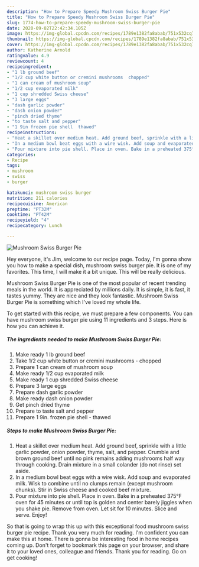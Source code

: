 ```yaml
---
description: "How to Prepare Speedy Mushroom Swiss Burger Pie"
title: "How to Prepare Speedy Mushroom Swiss Burger Pie"
slug: 1774-how-to-prepare-speedy-mushroom-swiss-burger-pie
date: 2020-09-02T22:42:34.105Z
image: https://img-global.cpcdn.com/recipes/1789e1382fa8abab/751x532cq70/mushroom-swiss-burger-pie-recipe-main-photo.jpg
thumbnail: https://img-global.cpcdn.com/recipes/1789e1382fa8abab/751x532cq70/mushroom-swiss-burger-pie-recipe-main-photo.jpg
cover: https://img-global.cpcdn.com/recipes/1789e1382fa8abab/751x532cq70/mushroom-swiss-burger-pie-recipe-main-photo.jpg
author: Katherine Arnold
ratingvalue: 4.9
reviewcount: 4
recipeingredient:
- "1 lb ground beef"
- "1/2 cup white button or cremini mushrooms  chopped"
- "1 can cream of mushroom soup"
- "1/2 cup evaporated milk"
- "1 cup shredded Swiss cheese"
- "3 large eggs"
- "dash garlic powder"
- "dash onion powder"
- "pinch dried thyme"
- "to taste salt and pepper"
- "1 9in frozen pie shell  thawed"
recipeinstructions:
- "Heat a skillet over medium heat. Add ground beef, sprinkle with a little garlic powder, onion powder, thyme, salt, and pepper. Crumble and brown ground beef until no pink remains adding mushrooms half way through cooking. Drain mixture in a small colander (do not rinse) set aside."
- "In a medium bowl beat eggs with a wire wisk. Add soup and evaporated milk. Wisk to combine until no clumps remain (except mushroom chunks). Stir in Swiss cheese and cooked beef mixture."
- "Pour mixture into pie shell. Place in oven. Bake in a preheated 375°F oven for 45 minutes or until top is golden and center barely jiggles when you shake pie. Remove from oven. Let sit for 10 minutes. Slice and serve. Enjoy!"
categories:
- Recipe
tags:
- mushroom
- swiss
- burger

katakunci: mushroom swiss burger 
nutrition: 211 calories
recipecuisine: American
preptime: "PT32M"
cooktime: "PT42M"
recipeyield: "4"
recipecategory: Lunch

---
```



![Mushroom Swiss Burger Pie](https://img-global.cpcdn.com/recipes/1789e1382fa8abab/751x532cq70/mushroom-swiss-burger-pie-recipe-main-photo.jpg)

Hey everyone, it's Jim, welcome to our recipe page. Today, I'm gonna show you how to make a special dish, mushroom swiss burger pie. It is one of my favorites. This time, I will make it a bit unique. This will be really delicious.



Mushroom Swiss Burger Pie is one of the most popular of recent trending meals in the world. It is appreciated by millions daily. It is simple, it is fast, it tastes yummy. They are nice and they look fantastic. Mushroom Swiss Burger Pie is something which I've loved my whole life.


To get started with this recipe, we must prepare a few components. You can have mushroom swiss burger pie using 11 ingredients and 3 steps. Here is how you can achieve it.

<!--inarticleads1-->

##### The ingredients needed to make Mushroom Swiss Burger Pie:

1. Make ready 1 lb ground beef
1. Take 1/2 cup white button or cremini mushrooms - chopped
1. Prepare 1 can cream of mushroom soup
1. Make ready 1/2 cup evaporated milk
1. Make ready 1 cup shredded Swiss cheese
1. Prepare 3 large eggs
1. Prepare dash garlic powder
1. Make ready dash onion powder
1. Get pinch dried thyme
1. Prepare to taste salt and pepper
1. Prepare 1 9in. frozen pie shell - thawed




<!--inarticleads2-->

##### Steps to make Mushroom Swiss Burger Pie:

1. Heat a skillet over medium heat. Add ground beef, sprinkle with a little garlic powder, onion powder, thyme, salt, and pepper. Crumble and brown ground beef until no pink remains adding mushrooms half way through cooking. Drain mixture in a small colander (do not rinse) set aside.
1. In a medium bowl beat eggs with a wire wisk. Add soup and evaporated milk. Wisk to combine until no clumps remain (except mushroom chunks). Stir in Swiss cheese and cooked beef mixture.
1. Pour mixture into pie shell. Place in oven. Bake in a preheated 375°F oven for 45 minutes or until top is golden and center barely jiggles when you shake pie. Remove from oven. Let sit for 10 minutes. Slice and serve. Enjoy!




So that is going to wrap this up with this exceptional food mushroom swiss burger pie recipe. Thank you very much for reading. I'm confident you can make this at home. There is gonna be interesting food in home recipes coming up. Don't forget to bookmark this page on your browser, and share it to your loved ones, colleague and friends. Thank you for reading. Go on get cooking!
